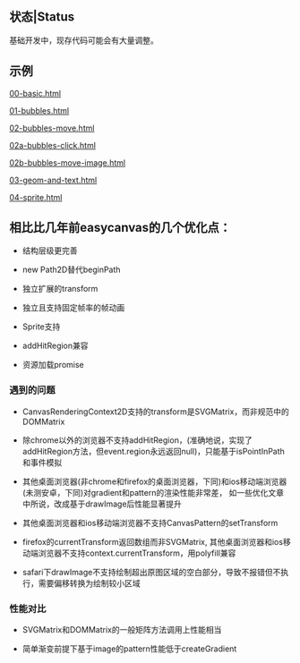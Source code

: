 ## 状态|Status

基础开发中，现存代码可能会有大量调整。

## 示例

[00-basic.html](https://sjli.github.io/easycanvas_2d/examples/00-basic.html)

[01-bubbles.html](https://sjli.github.io/easycanvas_2d/examples/01-bubbles.html)

[02-bubbles-move.html](https://sjli.github.io/easycanvas_2d/examples/02-bubbles-move.html)

[02a-bubbles-click.html](https://sjli.github.io/easycanvas_2d/examples/02a-bubbles-click.html)

[02b-bubbles-move-image.html](https://sjli.github.io/easycanvas_2d/examples/02b-bubbles-move-image.html)

[03-geom-and-text.html](https://sjli.github.io/easycanvas_2d/examples/03-geom-and-text.html)

[04-sprite.html](https://sjli.github.io/easycanvas_2d/examples/04-sprite.html)

## 相比比几年前easycanvas的几个优化点：

* 结构层级更完善

* new Path2D替代beginPath

* 独立扩展的transform

* 独立且支持固定帧率的帧动画

* Sprite支持

* addHitRegion兼容

* 资源加载promise

### 遇到的问题

* CanvasRenderingContext2D支持的transform是SVGMatrix，而非规范中的DOMMatrix

* 除chrome以外的浏览器不支持addHitRegion，(准确地说，实现了addHitRegion方法，但event.region永远返回null)，只能基于isPointInPath和事件模拟

* 其他桌面浏览器(非chrome和firefox的桌面浏览器，下同)和ios移动端浏览器(未测安卓，下同)对gradient和pattern的渲染性能非常差， 如一些优化文章中所说，改成基于drawImage后性能显著提升

* 其他桌面浏览器和ios移动端浏览器不支持CanvasPattern的setTransform

* firefox的currentTransform返回数组而非SVGMatrix, 其他桌面浏览器和ios移动端浏览器不支持context.currentTransform，用polyfill兼容

* safari下drawImage不支持绘制超出原图区域的空白部分，导致不报错但不执行，需要偏移转换为绘制较小区域

### 性能对比

* SVGMatrix和DOMMatrix的一般矩阵方法调用上性能相当

* 简单渐变前提下基于image的pattern性能低于createGradient
